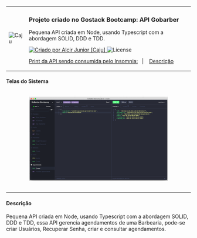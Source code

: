 <!-- Info Header -->
<table>
  <tr>
    <td>
      <img alt="Caju" src="https://www.cajucomunica.com.br/logo-caju.png" width="250px" />
    </td>
    <td>
      <h3>
        Projeto criado no Gostack Bootcamp: API Gobarber
      </h3>
      <p>Pequena API criada em Node, usando Typescript com a abordagem SOLID, DDD e TDD.</p>
      <p>
        <a href="https://cajucomunica.com.br">
          <img alt="Criado por Alcir Junior [Caju]" src="https://img.shields.io/badge/criado%20por-Alcir Junior [Caju]-%23f08700">
        </a>
        <img alt="License" src="https://img.shields.io/badge/license-MIT-%23f08700">
      </p>
      <p">
        <a href="#telas-do-sistema">Print da API sendo consumida pelo Insomnia:</a>&nbsp;&nbsp;&nbsp;|&nbsp;&nbsp;&nbsp;
        <a href="#descrição">Descrição</a>
      </p>
    </td>
  </tr>
</table>

#### Telas do Sistema

<p align="center">
    <img alt="Tela 01" src="_images/insomnia.png" width="75%" style="margin: 15px 0" />
</p>

---

#### Descrição

Pequena API criada em Node, usando Typescript com a abordagem SOLID, DDD e TDD, essa API gerencia agendamentos de uma Barbearia, pode-se criar Usuários, Recuperar Senha, criar e consultar agendamentos.
